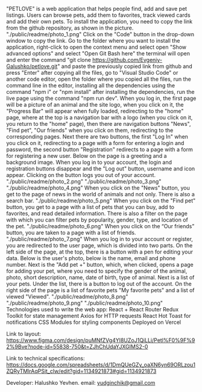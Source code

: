"PETLOVE" is a web application that helps people find, add and save pet listings. Users can browse pets, add them to favorites, track viewed cards and add their own pets.
To install the application, you need to copy the link from the github repository, as shown in the picture.
"./public/readme/photo_1.png"
Click on the "Code" button in the drop-down window to copy the link. Go to the folder where you want to install the application, right-click to open the context menu and select open "Show advanced options" and select "Open Git Bash here" the terminal will open and enter the command "git clone https://github.com/Evgeniy-Galushko/petlove.git" and paste the previously copied link from github and press "Enter" after copying all the files, go to "Visual Studio Code" or another code editor, open the folder where you copied all the files, run the command line in the editor, installing all the dependencies using the command "npm i" or "npm install" after installing the dependencies, run the live page using the command "npm run dev". When you log in, the first page will be a picture of an animal and the site logo, when you click on it, the "Progress Bar" will appear when fully loaded, redirecting to the "home" page, where at the top is a navigation bar with a logo (when you click on it, you return to the "home" page), then there are navigation buttons "News", "Find pet", "Our friends" when you click on them, redirecting to the corresponding pages. Next there are two buttons, the first "Log In" when you click on it, redirecting to a page with a form for entering a login and password, the second button "Registration" redirects to a page with a form for registering a new user. Below on the page is a greeting and a background image. When you log in to your account, the login and registration buttons disappear and the "Log out" button, username and icon appear. Clicking on the button logs you out of your account.
"./public/readme/photo_2.png"
"./public/readme/photo_3.png"
"./public/readme/photo_4.png"
When you click on the "News" button, you get to the page of news in the world of animals and not only. There is also a search bar.
"./public/readme/photo_5.png"
When you click on the "Find pet" button, you get to a page with a list of pets that you can buy, add to favorites, and read detailed information. There is also a filter on the page with which you can filter pets by popularity, gender, type, and location of the pet.
"./public/readme/photo_6.png"
When you click on the “Our friends” button, you are taken to a page with a list of friends.
"./public/readme/photo_7.png"
When you log in to your account or register, you are redirected to the user page, which is divided into two parts. On the left side of the page, at the top, there is a button with a pen for editing your data. Below is the user's photo, below is the name, email and phone number. Next is the "Add pet +" button, which, when clicked, opens a page for adding your pet, where you need to specify the gender of the animal, photo, short description, name, date of birth, type of animal. Next is a list of your pets. Under the list, there is a button to log out of the account. On the right side of the page is a list of favorite pets "My favorite pets" and a list of viewed "Viewed".
"./public/readme/photo_8.png"
"./public/readme/photo_9.png"
"./public/readme/photo_10.png"
Technologies used to write the web app:
React + React Router
Redux Toolkit for state management
Axios for HTTP requests
React Hot Toast for notifications
CSS Modules for styling components
Deployed on Vercel

Link to layout: https://www.figma.com/design/puMNfZVg4YI8UZoJ1QiLLi/Petl%F0%9F%92%9Bve?node-id=55838-750&t=ZJhChUdaYJXGIMS2-0

Link to technical specifications: https://docs.google.com/spreadsheets/d/1DmQUeGZy_oaXN6yn69ORLzou1ZQRyTMlrAqPSit_clw/edit?gid=1134921873#gid=1134921873

Developer: Halushko Yevhen. email: yudginchik@gmail.com
